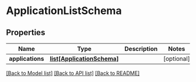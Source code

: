 # ApplicationListSchema

## Properties
Name | Type | Description | Notes
------------ | ------------- | ------------- | -------------
**applications** | [**list[ApplicationSchema]**](ApplicationSchema.md) |  | [optional] 

[[Back to Model list]](../README.md#documentation-for-models) [[Back to API list]](../README.md#documentation-for-api-endpoints) [[Back to README]](../README.md)


